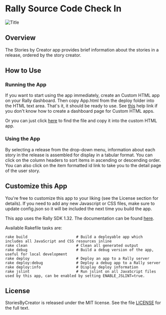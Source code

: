 Rally Source Code Check In
============

![Title](https://raw.github.com/RallyApps/StoriesByCreator/master/screenshots/title-screenshot.png)

## Overview

The Stories by Creator app provides brief information about the stories in a release, ordered by the story creator. 

## How to Use

### Running the App

If you want to start using the app immediately, create an Custom HTML app on your Rally dashboard. Then copy App.html from the deploy folder into the HTML text area. That's it, it should be ready to use. See [this](http://www.rallydev.com/help/use_apps#create) help link if you don't know how to create a dashboard page for Custom HTML apps.

Or you can just click [here](https://raw.github.com/RallyApps/StoriesByCreator/master/deploy/App.html) to find the file and copy it into the custom HTML app.

### Using the App

By selecting a release from the drop-down menu, information about each story in the release is assembled for display in a tabular format. You can click on the column headers to sort items in ascending or descending order. You can also click on the item formatted id link to take you to the detail page of the user story.

## Customize this App

You're free to customize this app to your liking (see the License section for details). If you need to add any new Javascript or CSS files, make sure to update config.json so it will be included the next time you build the app.

This app uses the Rally SDK 1.32. The documentation can be found [here](http://developer.rallydev.com/help/app-sdk). 

Available Rakefile tasks are:

    rake build                      # Build a deployable app which includes all JavaScript and CSS resources inline
    rake clean                      # Clean all generated output
    rake debug                      # Build a debug version of the app, useful for local development
    rake deploy                     # Deploy an app to a Rally server
    rake deploy:debug               # Deploy a debug app to a Rally server
    rake deploy:info                # Display deploy information
    rake jslint                     # Run jslint on all JavaScript files used by this app, can be enabled by setting ENABLE_JSLINT=true.

## License

StoriesByCreator is released under the MIT license.  See the file [LICENSE](https://raw.github.com/RallyApps/StoriesByCreator/master/LICENSE) for the full text.